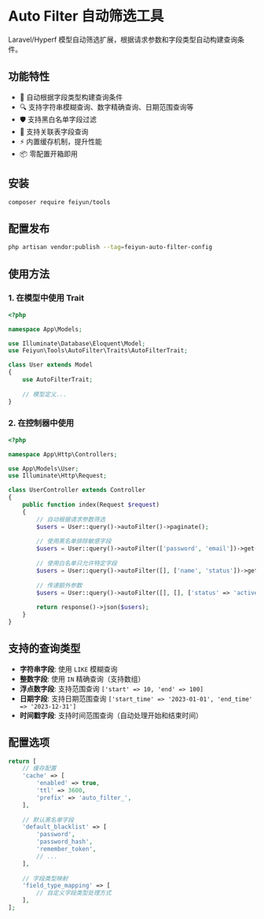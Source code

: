 # Auto Filter 自动筛选工具

Laravel/Hyperf 模型自动筛选扩展，根据请求参数和字段类型自动构建查询条件。

## 功能特性

- 🚀 自动根据字段类型构建查询条件
- 🔍 支持字符串模糊查询、数字精确查询、日期范围查询等
- 🛡️ 支持黑白名单字段过滤
- 🔗 支持关联表字段查询
- ⚡ 内置缓存机制，提升性能
- 📦 零配置开箱即用

## 安装

```bash
composer require feiyun/tools
```

## 配置发布

```bash
php artisan vendor:publish --tag=feiyun-auto-filter-config
```

## 使用方法

### 1. 在模型中使用 Trait

```php
<?php

namespace App\Models;

use Illuminate\Database\Eloquent\Model;
use Feiyun\Tools\AutoFilter\Traits\AutoFilterTrait;

class User extends Model
{
    use AutoFilterTrait;
    
    // 模型定义...
}
```

### 2. 在控制器中使用

```php
<?php

namespace App\Http\Controllers;

use App\Models\User;
use Illuminate\Http\Request;

class UserController extends Controller
{
    public function index(Request $request)
    {
        // 自动根据请求参数筛选
        $users = User::query()->autoFilter()->paginate();
        
        // 使用黑名单排除敏感字段
        $users = User::query()->autoFilter(['password', 'email'])->get();
        
        // 使用白名单只允许特定字段
        $users = User::query()->autoFilter([], ['name', 'status'])->get();
        
        // 传递额外参数
        $users = User::query()->autoFilter([], [], ['status' => 'active'])->get();
        
        return response()->json($users);
    }
}
```

## 支持的查询类型

- **字符串字段**: 使用 `LIKE` 模糊查询
- **整数字段**: 使用 `IN` 精确查询（支持数组）
- **浮点数字段**: 支持范围查询 `['start' => 10, 'end' => 100]`
- **日期字段**: 支持日期范围查询 `['start_time' => '2023-01-01', 'end_time' => '2023-12-31']`
- **时间戳字段**: 支持时间范围查询（自动处理开始和结束时间）

## 配置选项

```php
return [
    // 缓存配置
    'cache' => [
        'enabled' => true,
        'ttl' => 3600,
        'prefix' => 'auto_filter_',
    ],
    
    // 默认黑名单字段
    'default_blacklist' => [
        'password',
        'password_hash',
        'remember_token',
        // ...
    ],
    
    // 字段类型映射
    'field_type_mapping' => [
        // 自定义字段类型处理方式
    ],
];
```
